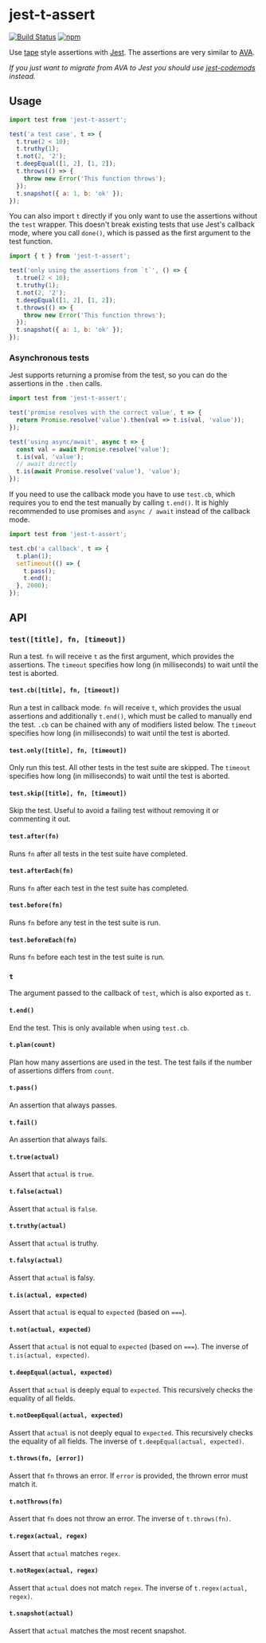 # jest-t-assert

[![Build Status][travis-badge]][travis]
[![npm][npm-badge]][npm-link]

Use [tape][tape] style assertions with [Jest][jest]. The assertions are very
similar to [AVA][ava].

*If you just want to migrate from AVA to Jest you should use
[jest-codemods][codemods] instead.*

## Usage

```javascript
import test from 'jest-t-assert';

test('a test case', t => {
  t.true(2 < 10);
  t.truthy(1);
  t.not(2, '2');
  t.deepEqual([1, 2], [1, 2]);
  t.throws(() => {
    throw new Error('This function throws');
  });
  t.snapshot({ a: 1, b: 'ok' });
});
```

You can also import `t` directly if you only want to use the assertions without
the `test` wrapper. This doesn't break existing tests that use Jest's callback
mode, where you call `done()`, which is passed as the first argument to the
test function.

```javascript
import { t } from 'jest-t-assert';

test('only using the assertions from `t`', () => {
  t.true(2 < 10);
  t.truthy(1);
  t.not(2, '2');
  t.deepEqual([1, 2], [1, 2]);
  t.throws(() => {
    throw new Error('This function throws');
  });
  t.snapshot({ a: 1, b: 'ok' });
});
```

### Asynchronous tests

Jest supports returning a promise from the test, so you can do the assertions in
the `.then` calls.

```javascript
import test from 'jest-t-assert';

test('promise resolves with the correct value', t => {
  return Promise.resolve('value').then(val => t.is(val, 'value'));
});

test('using async/await', async t => {
  const val = await Promise.resolve('value');
  t.is(val, 'value');
  // await directly
  t.is(await Promise.resolve('value'), 'value');
});
```

If you need to use the callback mode you have to use `test.cb`, which
requires you to end the test manually by calling `t.end()`. It is highly
recommended to use promises and `async / await` instead of the callback mode.

```javascript
import test from 'jest-t-assert';

test.cb('a callback', t => {
  t.plan(1);
  setTimeout(() => {
    t.pass();
    t.end();
  }, 2000);
});
```

## API

### `test([title], fn, [timeout])`

Run a test. `fn` will receive `t` as the first argument, which provides the
assertions. The `timeout` specifies how long (in milliseconds) to wait until the
test is aborted.

#### `test.cb([title], fn, [timeout])`

Run a test in callback mode. `fn` will receive `t`, which provides the usual
assertions and additionally `t.end()`, which must be called to manually end the
test. `.cb` can be chained with any of modifiers listed below.  The `timeout`
specifies how long (in milliseconds) to wait until the test is aborted.

#### `test.only([title], fn, [timeout])`

Only run this test. All other tests in the test suite are skipped.
The `timeout` specifies how long (in milliseconds) to wait until the test is
aborted.

#### `test.skip([title], fn, [timeout])`

Skip the test. Useful to avoid a failing test without removing it or commenting
it out.

#### `test.after(fn)`

Runs `fn` after all tests in the test suite have completed.

#### `test.afterEach(fn)`

Runs `fn` after each test in the test suite has completed.

#### `test.before(fn)`

Runs `fn` before any test in the test suite is run.

#### `test.beforeEach(fn)`

Runs `fn` before each test in the test suite is run.

### `t`

The argument passed to the callback of `test`, which is also exported as `t`.

#### `t.end()`

End the test. This is only available when using `test.cb`.

#### `t.plan(count)`

Plan how many assertions are used in the test. The test fails if the number of
assertions differs from `count`.

#### `t.pass()`

An assertion that always passes.

#### `t.fail()`

An assertion that always fails.

#### `t.true(actual)`

Assert that `actual` is `true`.

#### `t.false(actual)`

Assert that `actual` is `false`.

#### `t.truthy(actual)`

Assert that `actual` is truthy.

#### `t.falsy(actual)`

Assert that `actual` is falsy.

#### `t.is(actual, expected)`

Assert that `actual` is equal to `expected` (based on `===`).

#### `t.not(actual, expected)`

Assert that `actual` is not equal to `expected` (based on `===`). The inverse
of `t.is(actual, expected)`.

#### `t.deepEqual(actual, expected)`

Assert that `actual` is deeply equal to `expected`. This recursively checks the
equality of all fields.

#### `t.notDeepEqual(actual, expected)`

Assert that `actual` is not deeply equal to `expected`. This recursively checks
the equality of all fields. The inverse of `t.deepEqual(actual, expected)`.

#### `t.throws(fn, [error])`

Assert that `fn` throws an error. If `error` is provided, the thrown error must
match it.

#### `t.notThrows(fn)`

Assert that `fn` does not throw an error. The inverse of `t.throws(fn)`.

#### `t.regex(actual, regex)`

Assert that `actual` matches `regex`.

#### `t.notRegex(actual, regex)`

Assert that `actual` does not match `regex`. The inverse of
`t.regex(actual, regex)`.

#### `t.snapshot(actual)`

Assert that `actual` matches the most recent snapshot.

[ava]: https://github.com/avajs/ava
[codemods]: https://github.com/skovhus/jest-codemods
[jest]: https://github.com/facebook/jest
[npm-badge]: https://img.shields.io/npm/v/jest-t-assert.svg?style=flat-square
[npm-link]: https://www.npmjs.com/package/jest-t-assert
[tape]: https://github.com/substack/tape
[travis]: https://travis-ci.org/jungomi/jest-t-assert
[travis-badge]: https://img.shields.io/travis/jungomi/jest-t-assert/master.svg?style=flat-square

